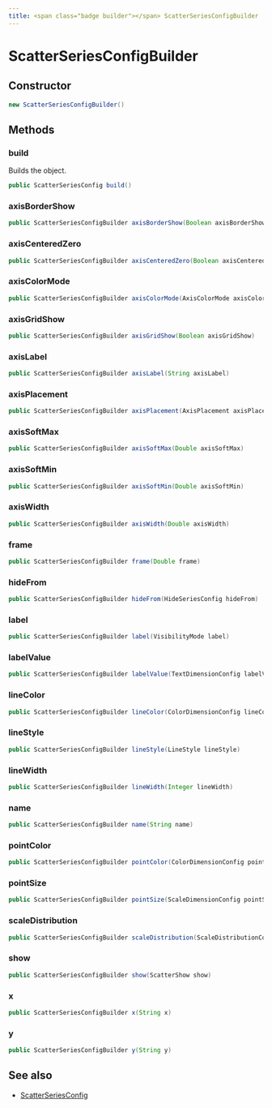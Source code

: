 ```yaml
---
title: <span class="badge builder"></span> ScatterSeriesConfigBuilder
---
```

# <span class="badge builder"></span> ScatterSeriesConfigBuilder

## Constructor

```java
new ScatterSeriesConfigBuilder()
```
## Methods

### <span class="badge object-method"></span> build

Builds the object.

```java
public ScatterSeriesConfig build()
```

### <span class="badge object-method"></span> axisBorderShow

```java
public ScatterSeriesConfigBuilder axisBorderShow(Boolean axisBorderShow)
```

### <span class="badge object-method"></span> axisCenteredZero

```java
public ScatterSeriesConfigBuilder axisCenteredZero(Boolean axisCenteredZero)
```

### <span class="badge object-method"></span> axisColorMode

```java
public ScatterSeriesConfigBuilder axisColorMode(AxisColorMode axisColorMode)
```

### <span class="badge object-method"></span> axisGridShow

```java
public ScatterSeriesConfigBuilder axisGridShow(Boolean axisGridShow)
```

### <span class="badge object-method"></span> axisLabel

```java
public ScatterSeriesConfigBuilder axisLabel(String axisLabel)
```

### <span class="badge object-method"></span> axisPlacement

```java
public ScatterSeriesConfigBuilder axisPlacement(AxisPlacement axisPlacement)
```

### <span class="badge object-method"></span> axisSoftMax

```java
public ScatterSeriesConfigBuilder axisSoftMax(Double axisSoftMax)
```

### <span class="badge object-method"></span> axisSoftMin

```java
public ScatterSeriesConfigBuilder axisSoftMin(Double axisSoftMin)
```

### <span class="badge object-method"></span> axisWidth

```java
public ScatterSeriesConfigBuilder axisWidth(Double axisWidth)
```

### <span class="badge object-method"></span> frame

```java
public ScatterSeriesConfigBuilder frame(Double frame)
```

### <span class="badge object-method"></span> hideFrom

```java
public ScatterSeriesConfigBuilder hideFrom(HideSeriesConfig hideFrom)
```

### <span class="badge object-method"></span> label

```java
public ScatterSeriesConfigBuilder label(VisibilityMode label)
```

### <span class="badge object-method"></span> labelValue

```java
public ScatterSeriesConfigBuilder labelValue(TextDimensionConfig labelValue)
```

### <span class="badge object-method"></span> lineColor

```java
public ScatterSeriesConfigBuilder lineColor(ColorDimensionConfig lineColor)
```

### <span class="badge object-method"></span> lineStyle

```java
public ScatterSeriesConfigBuilder lineStyle(LineStyle lineStyle)
```

### <span class="badge object-method"></span> lineWidth

```java
public ScatterSeriesConfigBuilder lineWidth(Integer lineWidth)
```

### <span class="badge object-method"></span> name

```java
public ScatterSeriesConfigBuilder name(String name)
```

### <span class="badge object-method"></span> pointColor

```java
public ScatterSeriesConfigBuilder pointColor(ColorDimensionConfig pointColor)
```

### <span class="badge object-method"></span> pointSize

```java
public ScatterSeriesConfigBuilder pointSize(ScaleDimensionConfig pointSize)
```

### <span class="badge object-method"></span> scaleDistribution

```java
public ScatterSeriesConfigBuilder scaleDistribution(ScaleDistributionConfig scaleDistribution)
```

### <span class="badge object-method"></span> show

```java
public ScatterSeriesConfigBuilder show(ScatterShow show)
```

### <span class="badge object-method"></span> x

```java
public ScatterSeriesConfigBuilder x(String x)
```

### <span class="badge object-method"></span> y

```java
public ScatterSeriesConfigBuilder y(String y)
```

## See also

 * <span class="badge object-type-class"></span> [ScatterSeriesConfig](./object-ScatterSeriesConfig.md)
